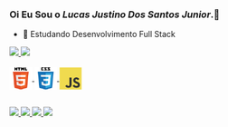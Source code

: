 ### Oi Eu Sou o _Lucas Justino Dos Santos Junior_.👋

- 🌱   Estudando Desenvolvimento Full Stack 
<div>
  <a href="https://github.com/Lutinojustino">
  <img height="180em" src="https://github-readme-stats.vercel.app/api?username=Lutinojustino&show_icons=true&theme=omni&include_all_commits=tue&count_private=true"/>
   <img height="180em" src="https://github-readme-stats.vercel.app/api/top-langs/?username=Lutinojustino&layout=compact&langs_count=7&theme=omni"/>
</div>

<div style="display:inline_block"><br>
  <img align="center" alt="html" height="40" width="40" src="https://raw.githubusercontent.com/devicons/devicon/master/icons/html5/html5-original-wordmark.svg"/>
  <img align="center" alt="css" height="40" width="40" src="https://raw.githubusercontent.com/devicons/devicon/master/icons/css3/css3-original-wordmark.svg">
  <img align="center" alt="javascript" height="40" width="40" src="https://raw.githubusercontent.com/devicons/devicon/master/icons/javascript/javascript-original.svg">
</div>

##

<div>

  <a href="https://www.linkedin.com/in/lucas-justino-394243233/" target="_blank"><img src="https://img.shields.io/badge/LinkedIn-0077B5?style=for-the-badge&logo=linkedin&logoColor=white">
  <a href="https://www.instagram.com/lutinojustino/"> <img src="https://img.shields.io/badge/Instagram-E4405F?style=for-the-badge&logo=instagram&logoColor=white">
  <a href="mailto:contato@ljustinojsantos.tech" target="_blank"><img src="https://img.shields.io/badge/Gmail-D14836?style=for-the-badge&logo=gmail&logoColor=white" target="_blank">
  <a href="https://twitter.com/lucasjustinodo1" target="_blank"><img src="https://img.shields.io/badge/Twitter-1DA1F2?style=for-the-badge&logo=twitter&logoColor=white" target="_blank">
</div>
